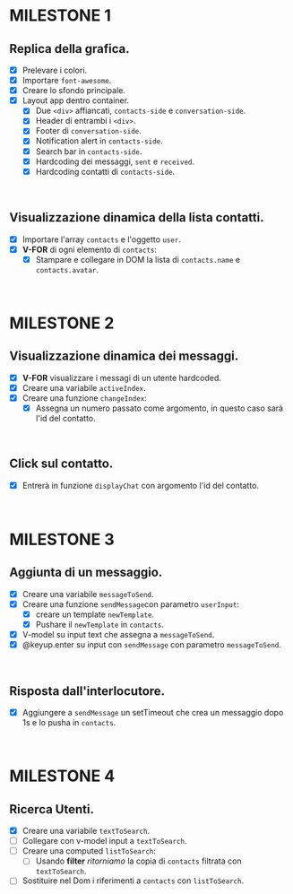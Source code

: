 # MILESTONE 1
## Replica della grafica.
- [x] Prelevare i colori.
- [x] Importare `font-awesome`.
- [x] Creare lo sfondo principale.
- [x] Layout app dentro container.
    - [x] Due `<div>` affiancati, `contacts-side` e `conversation-side`.
    - [x] Header di entrambi i `<div>`.
    - [x] Footer di `conversation-side`.
    - [x] Notification alert in `contacts-side`.
    - [x] Search bar in `contacts-side`.
    - [x] Hardcoding dei messaggi, `sent` e `received`.
    - [x] Hardcoding contatti di `contacts-side`.

<br>

## Visualizzazione dinamica della lista contatti.
- [x] Importare l'array `contacts` e l'oggetto `user`.
- [x] **V-FOR** di ogni elemento di `contacts`:
    - [x] Stampare e collegare in DOM la lista di `contacts.name` e `contacts.avatar`.

<br>

# MILESTONE 2
## Visualizzazione dinamica dei messaggi.
- [x] **V-FOR** visualizzare i messagi di un utente hardcoded.
- [x] Creare una variabile `activeIndex`.
- [x] Creare una funzione `changeIndex`:
    - [x] Assegna un numero passato come argomento, in questo caso sarà l'id del contatto. 

<br>

## Click sul contatto.
- [x] Entrerà in funzione `displayChat` con argomento l'id del contatto.

<br>

# MILESTONE 3
## Aggiunta di un messaggio.
- [x] Creare una variabile `messageToSend`.
- [x] Creare una funzione `sendMessage`con parametro `userInput`:
    - [x] creare un template `newTemplate`.
    - [x] Pushare il `newTemplate` in `contacts`.
- [x] V-model su input text che assegna a `messageToSend`.
- [x] @keyup.enter su input con `sendMessage` con parametro `messageToSend`.

<br>

## Risposta dall'interlocutore.
-[x] Aggiungere a `sendMessage` un setTimeout che crea un messaggio dopo 1s e lo pusha in `contacts`.

<br>

# MILESTONE 4
## Ricerca Utenti.
- [x] Creare una variabile `textToSearch`.
- [ ] Collegare con v-model input a `textToSearch`.
- [ ] Creare una computed `listToSearch`:
    - [ ] Usando **filter** *ritorniamo* la copia di `contacts` filtrata con `textToSearch`.
- [ ] Sostituire nel Dom i riferimenti a `contacts` con `listToSearch`.